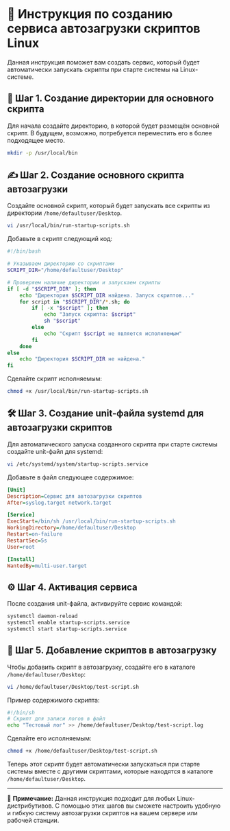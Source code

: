 # 📜 Инструкция по созданию сервиса автозагрузки скриптов Linux

Данная инструкция поможет вам создать сервис, который будет автоматически запускать скрипты при старте системы на Linux-системе.

## 🚀 Шаг 1. Создание директории для основного скрипта

Для начала создайте директорию, в которой будет размещён основной скрипт. В будущем, возможно, потребуется переместить его в более подходящее место.

```bash
mkdir -p /usr/local/bin
```

## ✍️ Шаг 2. Создание основного скрипта автозагрузки

Создайте основной скрипт, который будет запускать все скрипты из директории `/home/defaultuser/Desktop`.

```bash
vi /usr/local/bin/run-startup-scripts.sh
```

Добавьте в скрипт следующий код:

```bash
#!/bin/bash

# Указываем директорию со скриптами
SCRIPT_DIR="/home/defaultuser/Desktop"

# Проверяем наличие директории и запускаем скрипты
if [ -d "$SCRIPT_DIR" ]; then
    echo "Директория $SCRIPT_DIR найдена. Запуск скриптов..."
    for script in "$SCRIPT_DIR"/*.sh; do
        if [ -x "$script" ]; then
            echo "Запуск скрипта: $script"
            sh "$script"
        else
            echo "Скрипт $script не является исполняемым"
        fi
    done
else
    echo "Директория $SCRIPT_DIR не найдена."
fi
```

Сделайте скрипт исполняемым:

```bash
chmod +x /usr/local/bin/run-startup-scripts.sh
```

## 🛠️ Шаг 3. Создание unit-файла systemd для автозагрузки скриптов

Для автоматического запуска созданного скрипта при старте системы создайте unit-файл для systemd:

```bash
vi /etc/systemd/system/startup-scripts.service
```

Добавьте в файл следующее содержимое:

```ini
[Unit]
Description=Сервис для автозагрузки скриптов
After=syslog.target network.target

[Service]
ExecStart=/bin/sh /usr/local/bin/run-startup-scripts.sh
WorkingDirectory=/home/defaultuser/Desktop
Restart=on-failure
RestartSec=5s
User=root

[Install]
WantedBy=multi-user.target
```

## ⚙️ Шаг 4. Активация сервиса

После создания unit-файла, активируйте сервис командой:

```bash
systemctl daemon-reload
systemctl enable startup-scripts.service
systemctl start startup-scripts.service
```

## 📝 Шаг 5. Добавление скриптов в автозагрузку

Чтобы добавить скрипт в автозагрузку, создайте его в каталоге `/home/defaultuser/Desktop`:

```bash
vi /home/defaultuser/Desktop/test-script.sh
```

Пример содержимого скрипта:

```bash
#!/bin/sh
# Скрипт для записи логов в файл
echo "Тестовый лог" >> /home/defaultuser/Desktop/test-script.log
```

Сделайте его исполняемым:

```bash
chmod +x /home/defaultuser/Desktop/test-script.sh
```

Теперь этот скрипт будет автоматически запускаться при старте системы вместе с другими скриптами, которые находятся в каталоге `/home/defaultuser/Desktop`.

---

📌 **Примечание:** Данная инструкция подходит для любых Linux-дистрибутивов. С помощью этих шагов вы сможете настроить удобную и гибкую систему автозагрузки скриптов на вашем сервере или рабочей станции.
